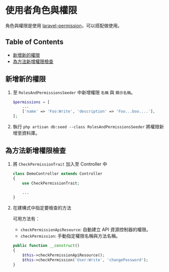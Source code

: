 # 使用者角色與權限

角色與權限是使用 [laravel-permission](https://github.com/spatie/laravel-permission)，可以搭配做使用。

## Table of Contents
- [新增新的權限](#新增新的權限)
- [為方法新增權限檢查](#為方法新增權限檢查)

## 新增新的權限
1. 至 `RolesAndPermissionsSeeder` 中新增權限 `名稱` 與 `顯示名稱`。
    ```php
    $permissions = [
        ...
        ['name' => 'Foo:Write', 'description' => 'Foo...boo....'],
    ];
    ```
2. 執行 `php artisan db:seed --class RolesAndPermissionsSeeder` 將權限新增至資料庫。

## 為方法新增權限檢查
1. 將 `CheckPermissionTrait` 加入至 Controller 中
    ```php
    class DemoController extends Controller
    {
        use CheckPermissionTrait;
        
        ...
    }
    ```

2. 在建構式中指定要檢查的方法

    可用方法有：
    - `checkPermissionApiResource`: 自動建立 API 資源控制器的權限。
    - `checkPermission`: 手動指定權限名稱與方法名稱。
    
    ```php
    public function __construct()
    {
        $this->checkPermissionApiResource();
        $this->checkPermission('User:Write', 'changePassword');
    }
    ```